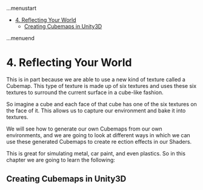 ...menustart

 - [4. Reflecting Your World](#6c02a2a261673dfcbb76a586c2cfb530)
     - [Creating Cubemaps in Unity3D](#cd1728b058c5c94b1a75961401eac1e6)

...menuend


<h2 id="6c02a2a261673dfcbb76a586c2cfb530"></h2>

# 4. Reflecting Your World

This is in part because we are able to use a new kind of texture called a Cubemap. This type of texture is made up of six textures and uses these six textures to surround the current surface in a cube-like fashion.

So imagine a cube and each face of that cube has one of the six textures on the face of it. This allows us to capture our environment and bake it into textures.

We will see how to generate our own Cubemaps from our own environments, and we are going to look at different ways in which we can use these generated Cubemaps to create re ection effects in our Shaders.

This is great for simulating metal, car paint, and even plastics. So in this chapter we are going to learn the following:

<h2 id="cd1728b058c5c94b1a75961401eac1e6"></h2>

## Creating Cubemaps in Unity3D


